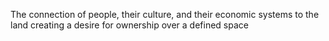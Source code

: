 The connection of people, their culture, and their economic systems to the land creating a desire for ownership over a defined space
